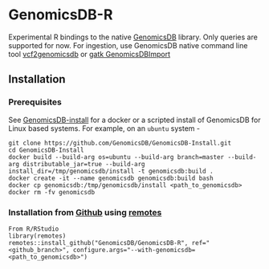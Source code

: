 # GenomicsDB-R
Experimental R bindings to the native [GenomicsDB](https://github.com/GenomicsDB/GenomicsDB) library. Only queries are supported for now. For ingestion, use GenomicsDB native command line tool [vcf2genomicsdb](https://genomicsdb.readthedocs.io/en/latest/cli-tools.html#cli-tools) or [gatk GenomicsDBImport](https://gatk.broadinstitute.org/hc/en-us/articles/13832686645787-GenomicsDBImport)

## Installation

### Prerequisites
See [GenomicsDB-install](https://github.com/GenomicsDB/GenomicsDB-Install) for a docker or a scripted install of GenomicsDB for Linux based systems. For example, on an `ubuntu` system -
```
git clone https://github.com/GenomicsDB/GenomicsDB-Install.git
cd GenomicsDB-Install
docker build --build-arg os=ubuntu --build-arg branch=master --build-arg distributable_jar=true --build-arg install_dir=/tmp/genomicsdb/install -t genomicsdb:build .
docker create -it --name genomicsdb genomicsdb:build bash
docker cp genomicsdb:/tmp/genomicsdb/install <path_to_genomicsdb>
docker rm -fv genomicsdb
```

### Installation from [Github](https://github.com/GenomicsDB/GenomicsDB-R) using [remotes](https://cran.r-project.org/package=remotes)
```
From R/RStudio
library(remotes)
remotes::install_github("GenomicsDB/GenomicsDB-R", ref="<github_branch>", configure.args="--with-genomicsdb=<path_to_genomicsdb>")
```
